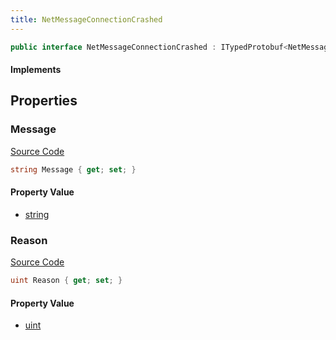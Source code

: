 ```yaml
---
title: NetMessageConnectionCrashed
---
```


```csharp
public interface NetMessageConnectionCrashed : ITypedProtobuf<NetMessageConnectionCrashed>, INativeHandle
```

#### Implements

## Properties

### Message

[Source Code](https://github.com/swiftly-solution/swiftlys2/blob/main/managed/src/SwiftlyS2.Generated/Protobufs/Interfaces/NetMessageConnectionCrashed.cs#L16)

```csharp
string Message { get; set; }
```

#### Property Value

- [string](https://learn.microsoft.com/dotnet/api/system.string)

### Reason

[Source Code](https://github.com/swiftly-solution/swiftlys2/blob/main/managed/src/SwiftlyS2.Generated/Protobufs/Interfaces/NetMessageConnectionCrashed.cs#L13)

```csharp
uint Reason { get; set; }
```

#### Property Value

- [uint](https://learn.microsoft.com/dotnet/api/system.uint32)

